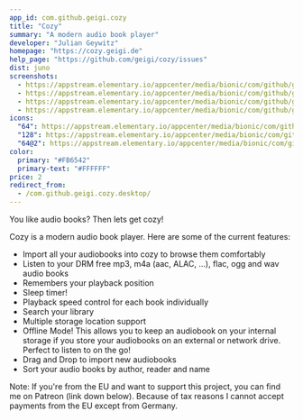```yaml
---
app_id: com.github.geigi.cozy
title: "Cozy"
summary: "A modern audio book player"
developer: "Julian Geywitz"
homepage: "https://cozy.geigi.de"
help_page: "https://github.com/geigi/cozy/issues"
dist: juno
screenshots:
  - https://appstream.elementary.io/appcenter/media/bionic/com/github/geigi.cozy/73EFD63359D7EE46BC08E7BFE50F51AA/screenshots/image-1_orig.png
  - https://appstream.elementary.io/appcenter/media/bionic/com/github/geigi.cozy/73EFD63359D7EE46BC08E7BFE50F51AA/screenshots/image-2_orig.png
  - https://appstream.elementary.io/appcenter/media/bionic/com/github/geigi.cozy/73EFD63359D7EE46BC08E7BFE50F51AA/screenshots/image-3_orig.png
  - https://appstream.elementary.io/appcenter/media/bionic/com/github/geigi.cozy/73EFD63359D7EE46BC08E7BFE50F51AA/screenshots/image-4_orig.png
icons:
  "64": https://appstream.elementary.io/appcenter/media/bionic/com/github/geigi.cozy/73EFD63359D7EE46BC08E7BFE50F51AA/icons/64x64/com.github.geigi.cozy_com.github.geigi.cozy.png
  "128": https://appstream.elementary.io/appcenter/media/bionic/com/github/geigi.cozy/73EFD63359D7EE46BC08E7BFE50F51AA/icons/128x128/com.github.geigi.cozy_com.github.geigi.cozy.png
  "64@2": https://appstream.elementary.io/appcenter/media/bionic/com/github/geigi.cozy/73EFD63359D7EE46BC08E7BFE50F51AA/icons/64x64@2/com.github.geigi.cozy_com.github.geigi.cozy.png
color:
  primary: "#FB6542"
  primary-text: "#FFFFFF"
price: 2
redirect_from:
  - /com.github.geigi.cozy.desktop/
---
```


<p>You like audio books? Then lets get cozy!</p>
<p>Cozy is a modern audio book player. Here are some of the current features:</p>
<ul>
  <li>Import all your audiobooks into cozy to browse them comfortably</li>
  <li>Listen to your DRM free mp3, m4a (aac, ALAC, ...), flac, ogg and wav audio books</li>
  <li>Remembers your playback position</li>
  <li>Sleep timer!</li>
  <li>Playback speed control for each book individually</li>
  <li>Search your library</li>
  <li>Multiple storage location support</li>
  <li>Offline Mode! This allows you to keep an audiobook on your internal storage if you store your audiobooks on an external
or network drive. Perfect to listen to on the go!</li>
  <li>Drag and Drop to import new audiobooks</li>
  <li>Sort your audio books by author, reader and name</li>
</ul>
<p>Note: If you&apos;re from the EU and want to support this project, you can find me on Patreon (link down below).
      Because of tax reasons I cannot accept payments from the EU except from Germany.</p>